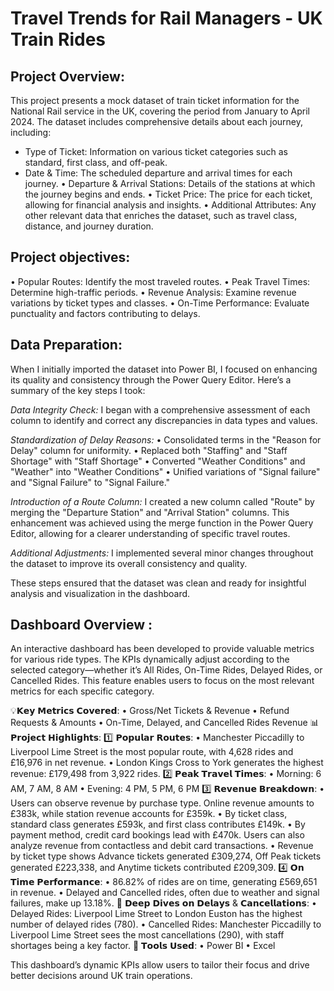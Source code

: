 # Travel Trends for Rail Managers - UK Train Rides 

## Project Overview: 
This project presents a mock dataset of train ticket information for the National Rail service in the UK, covering the period from January to April 2024. 
The dataset includes comprehensive details about each journey, including:

* Type of Ticket: Information on various ticket categories such as standard, first class, and off-peak.
* Date & Time: The scheduled departure and arrival times for each journey.
• Departure & Arrival Stations: Details of the stations at which the journey begins and ends.
• Ticket Price: The price for each ticket, allowing for financial analysis and insights.
• Additional Attributes: Any other relevant data that enriches the dataset, such as travel class, distance, and journey duration.

## Project objectives:

• Popular Routes: Identify the most traveled routes.
• Peak Travel Times: Determine high-traffic periods.
• Revenue Analysis: Examine revenue variations by ticket types and classes.
• On-Time Performance: Evaluate punctuality and factors contributing to delays.

## Data Preparation: 
When I initially imported the dataset into Power BI, I focused on enhancing its quality and consistency through the Power Query Editor. Here’s a summary of the key steps I took:

*Data Integrity Check:* I began with a comprehensive assessment of each column to identify and correct any discrepancies in data types and values.

*Standardization of Delay Reasons:*
• Consolidated terms in the "Reason for Delay" column for uniformity.
• Replaced both "Staffing" and "Staff Shortage" with "Staff Shortage"
• Converted "Weather Conditions" and "Weather" into "Weather Conditions"
• Unified variations of "Signal failure" and "Signal Failure" to "Signal Failure."

*Introduction of a Route Column:* I created a new column called "Route" by merging the "Departure Station" and "Arrival Station" columns.
This enhancement was achieved using the merge function in the Power Query Editor, allowing for a clearer understanding of specific travel routes.

*Additional Adjustments:* I implemented several minor changes throughout the dataset to improve its overall consistency and quality.

These steps ensured that the dataset was clean and ready for insightful analysis and visualization in the dashboard.

## Dashboard Overview : 
An interactive dashboard has been developed to provide valuable metrics for various ride types. 
The KPIs dynamically adjust according to the selected category—whether it’s All Rides, On-Time Rides, Delayed Rides, or Cancelled Rides. 
This feature enables users to focus on the most relevant metrics for each specific category.

💡𝗞𝗲𝘆 𝗠𝗲𝘁𝗿𝗶𝗰𝘀 𝗖𝗼𝘃𝗲𝗿𝗲𝗱:
• Gross/Net Tickets & Revenue
• Refund Requests & Amounts
• On-Time, Delayed, and Cancelled Rides Revenue
📊 𝗣𝗿𝗼𝗷𝗲𝗰𝘁 𝗛𝗶𝗴𝗵𝗹𝗶𝗴𝗵𝘁𝘀:
1️⃣ 𝗣𝗼𝗽𝘂𝗹𝗮𝗿 𝗥𝗼𝘂𝘁𝗲𝘀:
• Manchester Piccadilly to Liverpool Lime Street is the most popular route, with 4,628 rides and £16,976 in net revenue.
• London Kings Cross to York generates the highest revenue: £179,498 from 3,922 rides.
2️⃣ 𝗣𝗲𝗮𝗸 𝗧𝗿𝗮𝘃𝗲𝗹 𝗧𝗶𝗺𝗲𝘀:
• Morning: 6 AM, 7 AM, 8 AM
• Evening: 4 PM, 5 PM, 6 PM
3️⃣ 𝗥𝗲𝘃𝗲𝗻𝘂𝗲 𝗕𝗿𝗲𝗮𝗸𝗱𝗼𝘄𝗻:
• Users can observe revenue by purchase type. Online revenue amounts to £383k, while station revenue accounts for £359k.
• By ticket class, standard class generates £593k, and first class contributes £149k.
• By payment method, credit card bookings lead with £470k. Users can also analyze revenue from contactless and debit card transactions.
• Revenue by ticket type shows Advance tickets generated £309,274, Off Peak tickets generated £223,338, and Anytime tickets contributed £209,309.
4️⃣ 𝗢𝗻 𝗧𝗶𝗺𝗲 𝗣𝗲𝗿𝗳𝗼𝗿𝗺𝗮𝗻𝗰𝗲:
• 86.82% of rides are on time, generating £569,651 in revenue.
• Delayed and Cancelled rides, often due to weather and signal failures, make up 13.18%.
📍 𝗗𝗲𝗲𝗽 𝗗𝗶𝘃𝗲𝘀 𝗼𝗻 𝗗𝗲𝗹𝗮𝘆𝘀 & 𝗖𝗮𝗻𝗰𝗲𝗹𝗹𝗮𝘁𝗶𝗼𝗻𝘀:
• Delayed Rides: Liverpool Lime Street to London Euston has the highest number of delayed rides (780).
• Cancelled Rides: Manchester Piccadilly to Liverpool Lime Street sees the most cancellations (290), with staff shortages being a key factor.
🎯 𝗧𝗼𝗼𝗹𝘀 𝗨𝘀𝗲𝗱:
• Power BI
• Excel

This dashboard’s dynamic KPIs allow users to tailor their focus and drive better decisions around UK train operations.
